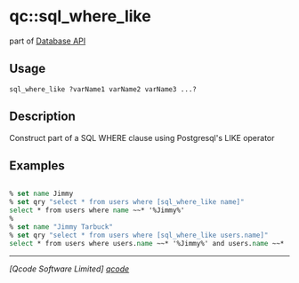 qc::sql_where_like
==================

part of [Database API](../db.md)

Usage
-----
`sql_where_like ?varName1 varName2 varName3 ...?`

Description
-----------
Construct part of a SQL WHERE clause using Postgresql's LIKE operator

Examples
--------
```tcl

% set name Jimmy
% set qry "select * from users where [sql_where_like name]"
select * from users where name ~~* '%Jimmy%'
%
% set name "Jimmy Tarbuck"
% set qry "select * from users where [sql_where_like users.name]"
select * from users where users.name ~~* '%Jimmy%' and users.name ~~* '%Tarbuck%'

```

----------------------------------
*[Qcode Software Limited] [qcode]*

[qcode]: http://www.qcode.co.uk "Qcode Software"